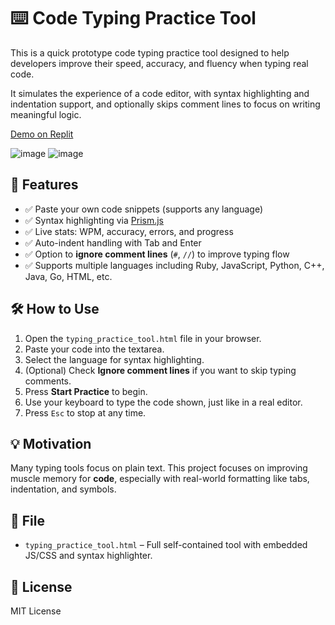 # ⌨️ Code Typing Practice Tool

This is a quick prototype code typing practice tool designed to help developers improve their speed, accuracy, and fluency when typing real code.

It simulates the experience of a code editor, with syntax highlighting and indentation support, and optionally skips comment lines to focus on writing meaningful logic.

[Demo on Replit](https://b71088f3-7ad5-4757-ac5c-c16976bce708-00-6oa7wbfnmhpt.riker.replit.dev/)

![image](https://github.com/user-attachments/assets/0f69a238-f32d-4486-a10c-745364b5649b)
![image](https://github.com/user-attachments/assets/2e7e9d7f-e74a-4783-908b-640a096a0fda)

## 🚀 Features

- ✅ Paste your own code snippets (supports any language)
- ✅ Syntax highlighting via [Prism.js](https://prismjs.com/)
- ✅ Live stats: WPM, accuracy, errors, and progress
- ✅ Auto-indent handling with Tab and Enter
- ✅ Option to **ignore comment lines** (`#`, `//`) to improve typing flow
- ✅ Supports multiple languages including Ruby, JavaScript, Python, C++, Java, Go, HTML, etc.

## 🛠 How to Use

1. Open the `typing_practice_tool.html` file in your browser.
2. Paste your code into the textarea.
3. Select the language for syntax highlighting.
4. (Optional) Check **Ignore comment lines** if you want to skip typing comments.
5. Press **Start Practice** to begin.
6. Use your keyboard to type the code shown, just like in a real editor.
7. Press `Esc` to stop at any time.

## 💡 Motivation

Many typing tools focus on plain text. This project focuses on improving muscle memory for **code**, especially with real-world formatting like tabs, indentation, and symbols.

## 📁 File

- `typing_practice_tool.html` – Full self-contained tool with embedded JS/CSS and syntax highlighter.

## 📜 License

MIT License

